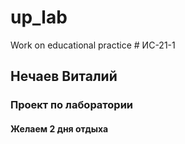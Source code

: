 # up_lab
Work on educational practice
﻿# ИС-21-1
## Нечаев Виталий
### Проект по лаборатории 
#### Желаем 2 дня отдыха
